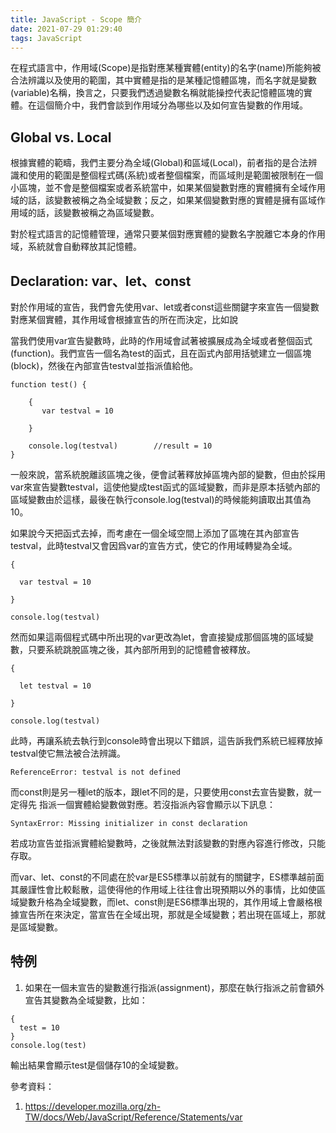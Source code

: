 ```yaml
---
title: JavaScript - Scope 簡介
date: 2021-07-29 01:29:40
tags: JavaScript
---
```


在程式語言中，作用域(Scope)是指對應某種實體(entity)的名字(name)所能夠被合法辨識以及使用的範圍，其中實體是指的是某種記憶體區塊，而名字就是變數(variable)名稱，換言之，只要我們透過變數名稱就能操控代表記憶體區塊的實體。在這個簡介中，我們會談到作用域分為哪些以及如何宣告變數的作用域。

## Global vs. Local

根據實體的範疇，我們主要分為全域(Global)和區域(Local)，前者指的是合法辨識和使用的範圍是整個程式碼(系統)或者整個檔案，而區域則是範圍被限制在一個小區塊，並不會是整個檔案或者系統當中，如果某個變數對應的實體擁有全域作用域的話，該變數被稱之為全域變數；反之，如果某個變數對應的實體是擁有區域作用域的話，該變數被稱之為區域變數。

對於程式語言的記憶體管理，通常只要某個對應實體的變數名字脫離它本身的作用域，系統就會自動釋放其記憶體。

## Declaration: var、let、const

對於作用域的宣告，我們會先使用var、let或者const這些關鍵字來宣告一個變數對應某個實體，其作用域會根據宣告的所在而決定，比如說

當我們使用var宣告變數時，此時的作用域會試著被擴展成為全域或者整個函式(function)。我們宣告一個名為test的函式，且在函式內部用括號建立一個區塊(block)，然後在內部宣告testval並指派值給他。


```
function test() {

    {
       var testval = 10 
    
    }
    
    console.log(testval)        //result = 10
}
```

一般來說，當系統脫離該區塊之後，便會試著釋放掉區塊內部的變數，但由於採用var來宣告變數testval，這使他變成test函式的區域變數，而非是原本括號內部的區域變數由於這樣，最後在執行console.log(testval)的時候能夠讀取出其值為10。


如果說今天把函式去掉，而考慮在一個全域空間上添加了區塊在其內部宣告testval，此時testval又會因爲var的宣告方式，使它的作用域轉變為全域。


```
{

  var testval = 10

}

console.log(testval)
```

然而如果這兩個程式碼中所出現的var更改為let，會直接變成那個區塊的區域變數，只要系統跳脫區塊之後，其內部所用到的記憶體會被釋放。

```
{

  let testval = 10

}

console.log(testval)
```


此時，再讓系統去執行到console時會出現以下錯誤，這告訴我們系統已經釋放掉testval使它無法被合法辨識。

``` 
ReferenceError: testval is not defined
```

而const則是另一種let的版本，跟let不同的是，只要使用const去宣告變數，就一定得先
指派一個實體給變數做對應。若沒指派內容會顯示以下訊息：

```
SyntaxError: Missing initializer in const declaration
```

若成功宣告並指派實體給變數時，之後就無法對該變數的對應內容進行修改，只能存取。


而var、let、const的不同處在於var是ES5標準以前就有的關鍵字，ES標準越前面其嚴謹性會比較鬆散，這使得他的作用域上往往會出現預期以外的事情，比如使區域變數升格為全域變數，而let、const則是ES6標準出現的，其作用域上會嚴格根據宣告所在來決定，當宣告在全域出現，那就是全域變數；若出現在區域上，那就是區域變數。

## 特例
 
1. 如果在一個未宣告的變數進行指派(assignment)，那麼在執行指派之前會額外宣告其變數為全域變數，比如：

```
{
  test = 10
}
console.log(test)
```

輸出結果會顯示test是個儲存10的全域變數。

參考資料：
1. https://developer.mozilla.org/zh-TW/docs/Web/JavaScript/Reference/Statements/var


